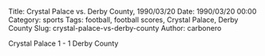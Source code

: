 Title: Crystal Palace vs. Derby County, 1990/03/20
Date: 1990/03/20 00:00
Category: sports
Tags: football, football scores, Crystal Palace, Derby County
Slug: crystal-palace-vs-derby-county
Author: carbonero


Crystal Palace 1 - 1 Derby County
